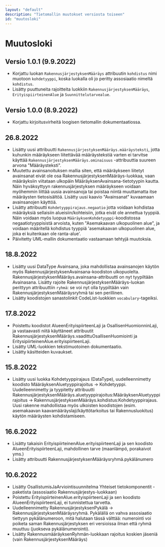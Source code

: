 ```yaml
---
layout: "default"
description: "Tietomallin muutokset versiosta toiseen"
id: "muutosloki"
---
```

# Muutosloki

## Versio 1.0.1 (9.9.2022)
* Korjattu luokan ```RakennusjärjestyksenMääräys``` attribuutin ```kohdistus``` nimi muotoon ```kohdetyyppi```, koska luokalla oli jo peritty assosiaatio nimeltä ```kohdistus```.
* Lisätty puuttuneita rajoitteita luokkiin ```RakennusjärjestyksenMääräys```, ```ErityispiirteinenAlue``` ja ```Suunnittelutarvealue```.

## Versio 1.0.0 (8.9.2022)
* Korjattu kirjoitusvirheitä loogisen tietomallin dokumentaatiossa.

## 26.8.2022
* Lisätty uusi attribuutti ```RakennusjärjestyksenMääräys.määräysteksti```, jotta kuhunkin määräykseen liitettävää määräystekstiä varten ei tarvitse käyttää ```RakennusjärjestyksenMääräys.ominaisuus``` -attribuuttia suureen arvona "Määräysteksti".
* Muutettu avainsanoituksen mallia siten, että määräykseen liitetyt avainsanat eivät ole osa RakennusjärjestyksenMääräys-luokkaa, vaan määräyksiin viitataan ulkopäin MääräyksenAvainsana-tietotyypin kautta. Näin hyväksyttyyn rakennusjärjestyksen määräykseen voidaan myöhemmin liittää uusia avainsanoja tai poistaa niintä muuttamatta itse määräysten tietosisältöä. Lisätty uusi kaavio "Avainsanat" kuvaamaan avainsanojen käyttöä.
* Lisätty attribuutti ```Kohdetyyppirajaus.negaatio``` jotta voidaan kohdistaa määräyksiä sellaisiin alueisiin/kohteisiin, jotka eivät ole annettua tyyppiä. Näin voidaan myös luopua ```MääräyksenKohdetyyppi```-koodistossa negaatiotyyppisistä arvoista, kuten "Asemakaavan ulkopuolinen alue", ja voidaan määritellä kohdistus tyyppiä 'asemakaavan ulkopuolinen alue, joka ei kuitenkaan ole ranta-alue'.
* Päivitetty UML-mallin dokumentaatio vastaamaan tehtyjä muutoksia.

## 18.8.2022
* Lisätty uusi DataType Avainsana, joka mahdollistaa avainsanojen käytön myös RakennusjärjestyksenAvainsana-koodiston ulkopuolelta. RakennusjärjestyksenMääräys.avainsana-attribuutti on nyt tyypiltään Avainasana. Lisätty rajoite RakennusjärjestyksenMääräys-luokan perittyyn attribuuttiin ```ryhmä```: se voi nyt olla tyypiltään vain RakennusjärjestyksenMääräysryhmä tai sen perillinen.
* Lisätty koodistojen sanastolinkit CodeList-luokkien ```vocabulary```-tageiksi.

## 17.8.2022
* Poistettu koodistot AlueenErityispiirteenLaji ja OsallisenHuomionninLaji, ja vastaavasti niitä käyttäneet attribuutit RakennusjärjestyksenMääräys.vaadittuOsallisenHuomiointi ja EritysipiirteinenAlue.erityispiirteenLaji.
* Lisätty UML-luokkien tekstimuotoinen dokumentaatio.
* Lisätty käsitteiden kuvaukset.

## 15.8.2022
* Lisätty uusi luokka Kohdetyyppirajaus (DataType), uudelleennimetty koodisto MääräyksenAluetyyppirajoitus -> Kohdetyyppi. Uudelleennimetty ja tyypitetty attribuutti RakennusjärjestyksenMääräys.aluetyyppirajoitus:MääräyksenAluetyyppirajoitus -> RakennusjärjestyksenMääräys.kohdistus:Kohdetyyppirajaus. Uusi rakenne mahdollistaa myös ulkoisten koodistojen (esim. asemakaavan kaavamääräyslaji/käyttötarkoitus tai Rakennusluokitus) käytön määräysten kohdistamiseen.

## 16.6.2022
* Lisätty takaisin ErityispiirteinenAlue.erityispiirteenLaji ja sen koodisto AlueenErityispiirteenLaji, mahdollinen tarve (maanlämpö, porakaivot yms.)
* Lisätty attribuutti RakennusjärjestyksenMääräysryhmä.pykälänumero

## 10.6.2022

* Lisätty OsallistumisJaArviointisuunnitelma Yhteiset tietokomponentit -paketista (assosiaatio Rakennusjärjestys-luokkaan)
* Poistettu ErityispiirteinenAlue.erityispiirteenLaji ja sen koodisto AlueenErityispiirteenLaji, ei tunnistettua tarvetta.
* Uudelleennimetty RakennusjärjestyksenPykälä -> RakennusjärjestyksenMääräysryhmä. Pykälällä on vahva assosiaatio tiettyyn pykälänumeroon, mitä halutaan tässä välttää: numerointi voi poiketa saman Rakennusjärjestyksen eri versioissa ilman että ryhmä muuttuu (juokseva pykälänumerointi).
* Lisätty RakennusmääräyksenRyhmän-luokkaan rajoitus koskien jäseniä (vain RakennusjärjestyksenMääräys)